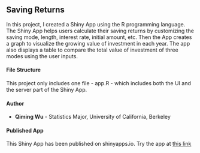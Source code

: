## Saving Returns

In this project, I created a Shiny App using the R programming language.
The Shiny App helps users calculate their saving returns by customizing the saving mode, length, interest rate, initial amount, etc. Then the App creates a graph to visualize the growing value of investment in each year. The app also displays a table to compare the total value of investment of three modes using the user inputs.

#### File Structure
This project only includes one file - app.R - which includes both the UI and the server part of the Shiny App.

#### Author
* __Qiming Wu__ - Statistics Major, University of California, Berkeley

#### Published App
This Shiny App has been published on shinyapps.io. Try the app at [this link](https://qimingwu.shinyapps.io/SavingReturns/)
